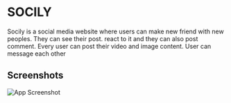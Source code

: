 # SOCILY

Socily is a social media website where users can make new friend with new peoples. They can see their post. react to it and they can also post comment. Every user can post their video and image content. User can message each other

## Screenshots

![App Screenshot](https://scontent.fdac134-1.fna.fbcdn.net/v/t1.15752-9/298979499_1216102775903154_2754840820638123750_n.png?_nc_cat=100&ccb=1-7&_nc_sid=ae9488&_nc_eui2=AeF2pnHxBm58W3QzYlmRJ4a6nbydu6YpuFmdvJ27pim4Wc8jk022PafvhtJljZ3H_3wE1fTMaw2Crxp-G9JyyUWg&_nc_ohc=Q8AmuoWG0HwAX-MRzhN&_nc_ht=scontent.fdac134-1.fna&oh=03_AVIpgqppQRELOmUSiiz-PePz1Yjuhe1Tq1dUzNkxEUrZJA&oe=63418983)
